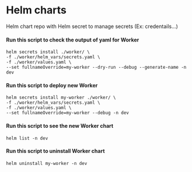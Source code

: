 # Helm charts
Helm chart repo with Helm secret to manage secrets (Ex: credentails...)

#### Run this script to check the output of yaml for Worker
```
helm secrets install ./worker/ \
-f ./worker/helm_vars/secrets.yaml \
-f ./worker/values.yaml \
--set fullnameOverride=my-worker --dry-run --debug --generate-name -n dev
```

#### Run this script to deploy new Worker
```
helm secrets install my-worker ./worker/ \
-f ./worker/helm_vars/secrets.yaml \
-f ./worker/values.yaml \
--set fullnameOverride=my-worker --debug -n dev
```

#### Run this script to see the new Worker chart
```
helm list -n dev
```

#### Run this script to uninstall Worker chart
```
helm uninstall my-worker -n dev
```
